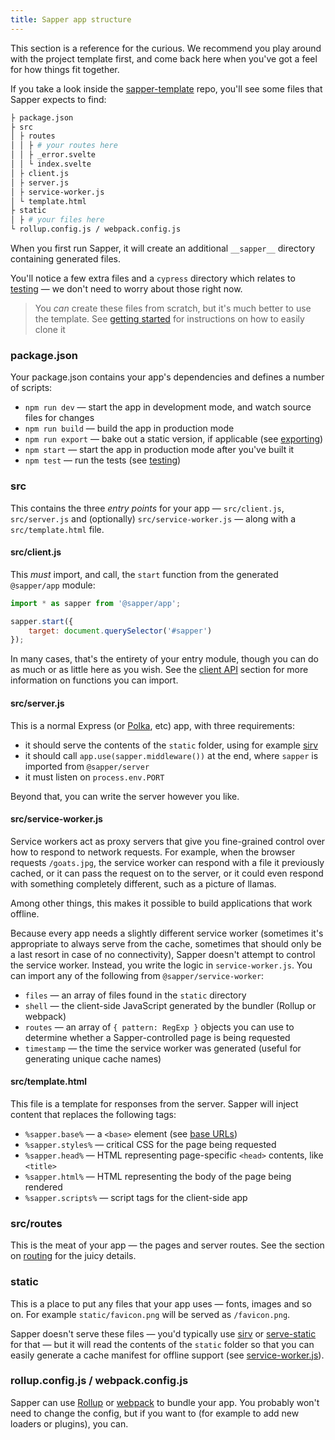 ```yaml
---
title: Sapper app structure
---
```


This section is a reference for the curious. We recommend you play around with the project template first, and come back here when you've got a feel for how things fit together.

If you take a look inside the [sapper-template](https://github.com/sveltejs/sapper-template) repo, you'll see some files that Sapper expects to find:

```bash
├ package.json
├ src
│ ├ routes
│ │ ├ # your routes here
│ │ ├ _error.svelte
│ │ └ index.svelte
│ ├ client.js
│ ├ server.js
│ ├ service-worker.js
│ └ template.html
├ static
│ ├ # your files here
└ rollup.config.js / webpack.config.js
```

When you first run Sapper, it will create an additional `__sapper__` directory containing generated files.

You'll notice a few extra files and a `cypress` directory which relates to [testing](docs#Testing) — we don't need to worry about those right now.

> You *can* create these files from scratch, but it's much better to use the template. See [getting started](docs#Getting_started) for instructions on how to easily clone it


### package.json

Your package.json contains your app's dependencies and defines a number of scripts:

* `npm run dev` — start the app in development mode, and watch source files for changes
* `npm run build` — build the app in production mode
* `npm run export` — bake out a static version, if applicable (see [exporting](docs#Exporting))
* `npm start` — start the app in production mode after you've built it
* `npm test` — run the tests (see [testing](docs#Testing))


### src

This contains the three *entry points* for your app — `src/client.js`, `src/server.js` and (optionally) `src/service-worker.js` — along with a `src/template.html` file.

#### src/client.js

This *must* import, and call, the `start` function from the generated `@sapper/app` module:

```js
import * as sapper from '@sapper/app';

sapper.start({
	target: document.querySelector('#sapper')
});
```

In many cases, that's the entirety of your entry module, though you can do as much or as little here as you wish. See the [client API](docs#Client_API) section for more information on functions you can import.


#### src/server.js

This is a normal Express (or [Polka](https://github.com/lukeed/polka), etc) app, with three requirements:

* it should serve the contents of the `static` folder, using for example [sirv](https://github.com/lukeed/sirv)
* it should call `app.use(sapper.middleware())` at the end, where `sapper` is imported from `@sapper/server`
* it must listen on `process.env.PORT`

Beyond that, you can write the server however you like.


#### src/service-worker.js

Service workers act as proxy servers that give you fine-grained control over how to respond to network requests. For example, when the browser requests `/goats.jpg`, the service worker can respond with a file it previously cached, or it can pass the request on to the server, or it could even respond with something completely different, such as a picture of llamas.

Among other things, this makes it possible to build applications that work offline.

Because every app needs a slightly different service worker (sometimes it's appropriate to always serve from the cache, sometimes that should only be a last resort in case of no connectivity), Sapper doesn't attempt to control the service worker. Instead, you write the logic in `service-worker.js`. You can import any of the following from `@sapper/service-worker`:

* `files` — an array of files found in the `static` directory
* `shell` — the client-side JavaScript generated by the bundler (Rollup or webpack)
* `routes` — an array of `{ pattern: RegExp }` objects you can use to determine whether a Sapper-controlled page is being requested
* `timestamp` — the time the service worker was generated (useful for generating unique cache names)


#### src/template.html

This file is a template for responses from the server. Sapper will inject content that replaces the following tags:

* `%sapper.base%` — a `<base>` element (see [base URLs](docs#Base_URLs))
* `%sapper.styles%` — critical CSS for the page being requested
* `%sapper.head%` — HTML representing page-specific `<head>` contents, like `<title>`
* `%sapper.html%` — HTML representing the body of the page being rendered
* `%sapper.scripts%` — script tags for the client-side app


### src/routes

This is the meat of your app — the pages and server routes. See the section on [routing](docs#Routing) for the juicy details.


### static

This is a place to put any files that your app uses — fonts, images and so on. For example `static/favicon.png` will be served as `/favicon.png`.

Sapper doesn't serve these files — you'd typically use [sirv](https://github.com/lukeed/sirv) or [serve-static](https://github.com/expressjs/serve-static) for that — but it will read the contents of the `static` folder so that you can easily generate a cache manifest for offline support (see [service-worker.js](docs#src_service-worker_js)).


### rollup.config.js / webpack.config.js

Sapper can use [Rollup](https://rollupjs.org/) or [webpack](https://webpack.js.org/) to bundle your app. You probably won't need to change the config, but if you want to (for example to add new loaders or plugins), you can.
